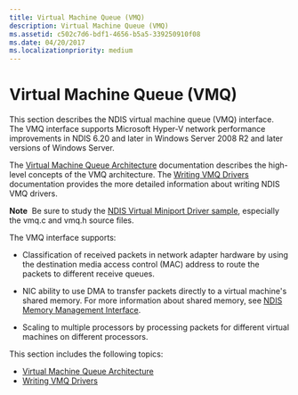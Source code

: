 ```yaml
---
title: Virtual Machine Queue (VMQ)
description: Virtual Machine Queue (VMQ)
ms.assetid: c502c7d6-bdf1-4656-b5a5-339250910f08
ms.date: 04/20/2017
ms.localizationpriority: medium
---
```


# Virtual Machine Queue (VMQ)





This section describes the NDIS virtual machine queue (VMQ) interface. The VMQ interface supports Microsoft Hyper-V network performance improvements in NDIS 6.20 and later in Windows Server 2008 R2 and later versions of Windows Server.

The [Virtual Machine Queue Architecture](virtual-machine-queue-architecture.md) documentation describes the high-level concepts of the VMQ architecture. The [Writing VMQ Drivers](writing-vmq-drivers.md) documentation provides the more detailed information about writing NDIS VMQ drivers.

**Note**  Be sure to study the [NDIS Virtual Miniport Driver sample](http://go.microsoft.com/fwlink/p/?LinkId=617918), especially the vmq.c and vmq.h source files.

 

The VMQ interface supports:

-   Classification of received packets in network adapter hardware by using the destination media access control (MAC) address to route the packets to different receive queues.

-   NIC ability to use DMA to transfer packets directly to a virtual machine's shared memory. For more information about shared memory, see [NDIS Memory Management Interface](https://msdn.microsoft.com/library/windows/hardware/ff564749).

-   Scaling to multiple processors by processing packets for different virtual machines on different processors.

This section includes the following topics:

-   [Virtual Machine Queue Architecture](virtual-machine-queue-architecture.md)
-   [Writing VMQ Drivers](writing-vmq-drivers.md)

 

 





